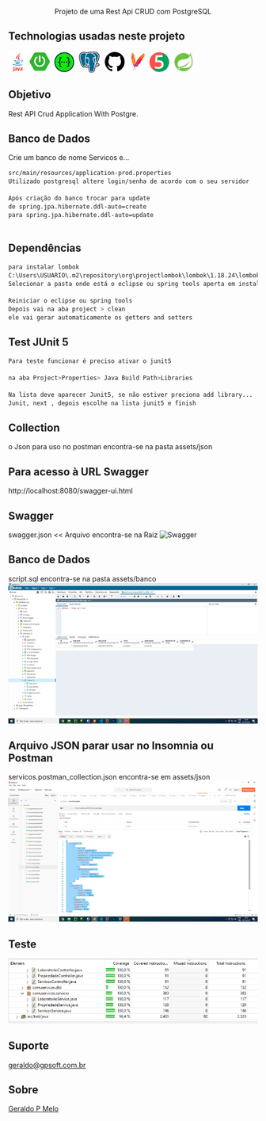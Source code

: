<p align="center">Projeto de uma Rest Api CRUD com PostgreSQL</p>

<p align="center">

## Technologias usadas neste projeto
<img src="./assets/images/technology.png" alt="Tecnologias usadas" /> 
  
## Objetivo
Rest API Crud Application With Postgre.

## Banco de Dados 
Crie um banco de nome Servicos e...

```bash
src/main/resources/application-prod.properties
Utilizado postgresql altere login/senha de acordo com o seu servidor

Após criação do banco trocar para update
de spring.jpa.hibernate.ddl-auto=create
para spring.jpa.hibernate.ddl-auto=update
  
```
  
## Dependências
```bash
para instalar lombok
C:\Users\USUARIO\.m2\repository\org\projectlombok\lombok\1.18.24\lombok-1.18.24.jar
Selecionar a pasta onde está o eclipse ou spring tools aperta em install

Reiniciar o eclipse ou spring tools
Depois vai na aba project > clean
ele vai gerar automaticamente os getters and setters

```
  
## Test JUnit 5
```bash
Para teste funcionar é preciso ativar o junit5

na aba Project>Properties> Java Build Path>Libraries

Na lista deve aparecer Junit5, se não estiver preciona add library...
Junit, next , depois escolhe na lista junit5 e finish
```

## Collection
o Json para uso no postman encontra-se na pasta assets/json
  
## Para acesso à URL Swagger
http://localhost:8080/swagger-ui.html
  
## Swagger
swagger.json << Arquivo encontra-se na Raiz
<img src="./assets/images/swagger.jpg" alt="Swagger" /> 
  
## Banco de Dados
script.sql encontra-se na pasta assets/banco
<img src="./assets/images/banco.jpg" alt="BancoPostgre" /> 
  
## Arquivo JSON parar usar no Insomnia ou Postman
servicos.postman_collection.json encontra-se em assets/json
<img src="./assets/images/postman.jpg" alt="Json" /> 

## Teste
<img src="./assets/images/test.png" alt="testeUnit5" /> 

## Suporte

geraldo@gpsoft.com.br

## Sobre

[Geraldo P Melo](https://gpsoft.com.br)
